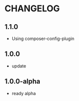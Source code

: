 CHANGELOG
==============

1.1.0
-----------------
 * Using composer-config-plugin
 
1.0.0
-----------------
 * update

1.0.0-alpha
-----------------
 * ready alpha
